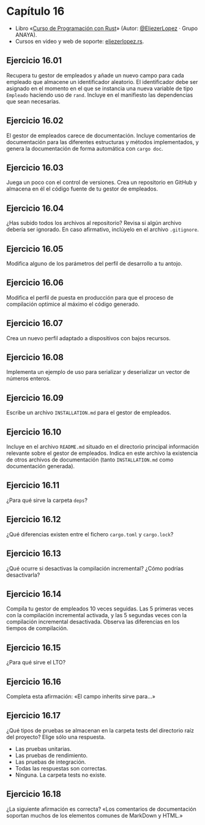 # Capítulo 16
* Libro «[Curso de Programación con Rust](https://amzn.to/3WEqWZJ)» (Autor: [@EliezerLopez](https://linkedin.com/in/eliezerlopez) · Grupo ANAYA).
* Cursos en video y web de soporte: [eliezerlopez.rs](https://eliezerlopez.rs).

## Ejercicio 16.01
Recupera tu gestor de empleados y añade un nuevo campo para cada empleado que almacene un identificador aleatorio.
El identificador debe ser asignado en el momento en el que se instancia una nueva variable de tipo ```Empleado``` haciendo uso de ```rand```. Incluye en el manifiesto las dependencias que sean necesarias.

## Ejercicio 16.02
El gestor de empleados carece de documentación. Incluye comentarios de documentación para las diferentes estructuras y métodos implementados, y genera la documentación de forma automática con ```cargo doc```.

## Ejercicio 16.03
Juega un poco con el control de versiones. Crea un repositorio en GitHub y almacena en él el código fuente de tu gestor de empleados.

## Ejercicio 16.04
¿Has subido todos los archivos al repositorio? Revisa si algún archivo debería ser ignorado. En caso afirmativo, inclúyelo en el archivo ```.gitignore```.

## Ejercicio 16.05
Modifica alguno de los parámetros del perfil de desarrollo a tu antojo.

## Ejercicio 16.06
Modifica el perfil de puesta en producción para que el proceso de compilación optimice al máximo el código generado.

## Ejercicio 16.07
Crea un nuevo perfil adaptado a dispositivos con bajos recursos.

## Ejercicio 16.08
Implementa un ejemplo de uso para serializar y deserializar un vector de números enteros.

## Ejercicio 16.09
Escribe un archivo ```INSTALLATION.md``` para el gestor de empleados.

## Ejercicio 16.10
Incluye en el archivo ```README.md``` situado en el directorio principal información relevante sobre el gestor de empleados. Indica en este archivo la existencia de otros archivos de documentación (tanto ```INSTALLATION.md``` como documentación generada).

## Ejercicio 16.11
¿Para qué sirve la carpeta ```deps```?

## Ejercicio 16.12
¿Qué diferencias existen entre el fichero ```cargo.toml``` y ```cargo.lock```?

## Ejercicio 16.13
¿Qué ocurre si desactivas la compilación incremental? ¿Cómo podrías desactivarla?

## Ejercicio 16.14
Compila tu gestor de empleados 10 veces seguidas. Las 5 primeras veces con la compilación incremental activada, y las 5 segundas veces con la compilación incremental desactivada. Observa las diferencias en los tiempos de compilación.

## Ejercicio 16.15
¿Para qué sirve el LTO?

## Ejercicio 16.16
Completa esta afirmación: «El campo inherits sirve para...»

## Ejercicio 16.17
¿Qué tipos de pruebas se almacenan en la carpeta tests del directorio raíz del proyecto? Elige sólo una respuesta.
*	Las pruebas unitarias.
*	Las pruebas de rendimiento.
*	Las pruebas de integración.
*	Todas las respuestas son correctas.
*	Ninguna. La carpeta tests no existe.

## Ejercicio 16.18
¿La siguiente afirmación es correcta? «Los comentarios de documentación soportan muchos de los elementos comunes de MarkDown y HTML.»
